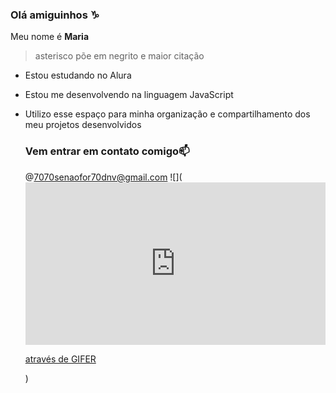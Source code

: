 ### Olá amiguinhos ♑

Meu nome é **Maria**  

> asterisco põe em negrito e maior citação

- Estou estudando no Alura
- Estou me desenvolvendo na linguagem JavaScript
- Utilizo esse espaço para minha organização e compartilhamento dos meu projetos desenvolvidos

  ### Vem entrar em contato comigo📫
  @7070senaofor70dnv@gmail.com
  ![](<iframe src="https://gifer.com/embed/5GNg" width=480 height=260.160 frameBorder="0" allowFullScreen></iframe><p><a href="https://gifer.com">através de GIFER</a></p>)
  
